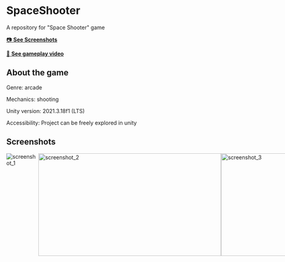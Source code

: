 # SpaceShooter
 A repository for "Space Shooter" game

[:camera: **See Screenshots**](#screenshots)

[:movie_camera: **See gameplay video**](https://www.youtube.com/watch?v=NOP6gJwBkbc)

## About the game
Genre: arcade

Mechanics: shooting

Unity version: 2021.3.18f1 (LTS)

Accessibility: Project can be freely explored in unity

## Screenshots
<div style="display:flex;">
  <img src="https://github.com/YankeeZuluDev/SpaceShooter/assets/129124150/c99eaba6-4fce-4d39-8b4b-3cbad337c8bd" alt="screenshot_1">
  <img src="https://github.com/YankeeZuluDev/SpaceShooter/assets/129124150/add881eb-9f36-4931-a2c0-a36a9c3981e8" alt="screenshot_2" width="480" height="270">
  <img src="https://github.com/YankeeZuluDev/SpaceShooter/assets/129124150/4115c62a-f65e-47df-9a03-bc12b88f325f" alt="screenshot_3" width="480" height="270">
</div>
